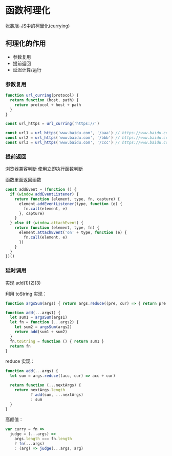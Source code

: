 # 函数柯理化

[张鑫旭-JS中的柯里化(currying)](https://www.zhangxinxu.com/wordpress/2013/02/js-currying/)

## 柯理化的作用

- 参数复用
- 提前返回
- 延迟计算/运行

### 参数复用

```js
function url_curring(protocol) {
  return function (host, path) {
    return protocol + host + path
  }
}

const url_https = url_curring('https://')

const url1 = url_https('www.baidu.com', '/aaa') // https://www.baidu.com/aaa 
const url2 = url_https('www.baidu.com', '/bbb') // https://www.baidu.com/bbb
const url3 = url_https('www.baidu.com', '/ccc') // https://www.baidu.com/ccc
```

### 提前返回

浏览器兼容判断 使用立即执行函数判断

函数里面返回函数

```js
const addEvent = (function () {
  if (window.addEventListener) {
    return function (element, type, fn, capture) {
      element.addEventListener(type, function (e) {
        fn.call(element, e)
      }, capture)
    }
  } else if (window.attachEvent) {
    return function (element, type, fn) {
      element.attachEvent('on' + type, function (e) {
        fn.call(element, e)
      })
    }
  }
})()
```

### 延时调用

实现 add(1)(2)(3)

利用 toString 实现：

```js
function argsSum(args) { return args.reduce((pre, cur) => { return pre + cur }) }

function add(...args1) {
  let sum1 = argsSum(args1)
  let fn = function (...args2) {
    let sum2 = argsSum(args2)
    return add(sum1 + sum2)
  }
  fn.toString = function () { return sum1 }
  return fn
}

```

reduce 实现：

```js
function add(...args) {
  let sum = args.reduce((acc, cur) => acc + cur)

  return function (...nextArgs) {
    return nextArgs.length
           ? add(sum, ...nextArgs)
           : sum
  }
}
```

高颜值：

```js
var curry = fn =>
  judge = (...args) =>
    args.length === fn.length
    ? fn(...args)
    : (arg) => judge(...args, arg)
```
